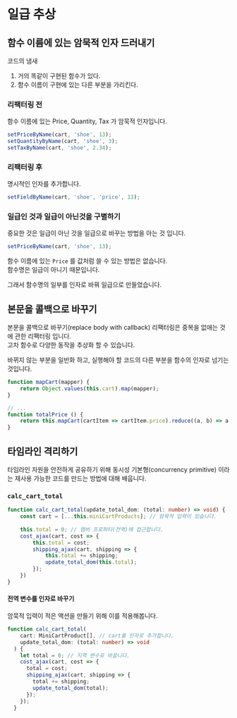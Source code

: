 # 일급 추상

## 함수 이름에 있는 암묵적 인자 드러내기

코드의 냄새

1. 거의 똑같이 구현된 함수가 있다.
2. 함수 이름이 구현에 있는 다른 부분을 가리킨다.

### 리팩터링 전

함수 이름에 있는 Price, Quantity, Tax 가 암묵적 인자입니다.

```js
setPriceByName(cart, 'shoe', 13);
setQuantityByName(cart, 'shoe', 3);
setTaxByName(cart, 'shoe', 2.34);
```

### 리팩터링 후

명시적인 인자를 추가합니다.

```js
setFieldByName(cart, 'shoe', 'price', 13);
```

### 일급인 것과 일급이 아닌것을 구별하기

중요한 것은 일급이 아닌 것을 일급으로 바꾸는 방법을 아는 것 입니다.

```js
setPriceByName(cart, 'shoe', 13);
```

함수 이름에 있는 `Price` 를 값처럼 쓸 수 있는 방법은 없습니다.\
함수명은 일급이 아니기 때문입니다.

그래서 함수명의 일부를 인자로 바꿔 일급으로 만들었습니다.

## 본문을 콜백으로 바꾸기

본문을 콜백으로 바꾸기(replace body with callback) 리팩터링은 중복을 없애는 것에 관한 리팩터링 입니다.\
고차 함수로 다양한 동작을 추상화 할 수 있습니다.

바뀌지 않는 부분을 일반화 하고,
실행해야 할 코드의 다른 부분을 함수의 인자로 넘기는 것입니다.

```js
function mapCart(mapper) {
    return Object.values(this.cart).map(mapper);
}

// ...
function totalPrice () {
    return this.mapCart(cartItem => cartItem.price).reduce((a, b) => a + b);
}
```

## 타임라인 격리하기

타임라인 자원을 안전하게 공유하기 위해 동시성 기본형(concurrency primitive) 이라는 재사용 가능한 코드를 만드는 방법에 대해 배웁니다.

### `calc_cart_total`

```ts
function calc_cart_total(update_total_dom: (total: number) => void) {
    const cart = [...this.miniCartProducts]; // 암묵적 입력이 있습니다.
    
    this.total = 0; // 맴버 프로퍼티(전역)에 접근합니다.
    cost_ajax(cart, cost => {
        this.total = cost;
        shipping_ajax(cart, shipping => {
            this.total += shipping;
            update_total_dom(this.total);
        });
    })
}
```

#### 전역 변수를 인자로 바꾸기

암묵적 입력이 적은 액션을 만들기 위해 이를 적용해봅니다.

```ts
function calc_cart_total(
    cart: MiniCartProduct[], // cart를 인자로 추가합니다.
    update_total_dom: (total: number) => void
  ) {
    let total = 0; // 지역 변수로 바꿉니다.
    cost_ajax(cart, cost => {
      total = cost;
      shipping_ajax(cart, shipping => {
        total += shipping;
        update_total_dom(total);
      });
    });
  }
```
